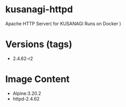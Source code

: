 # kusanagi-httpd

Apache HTTP Server( for KUSANAGI Runs on Docker )

# Versions (tags)

- 2.4.62-r2

# Image Content

- Alpine:3.20.2
- httpd-2.4.62

